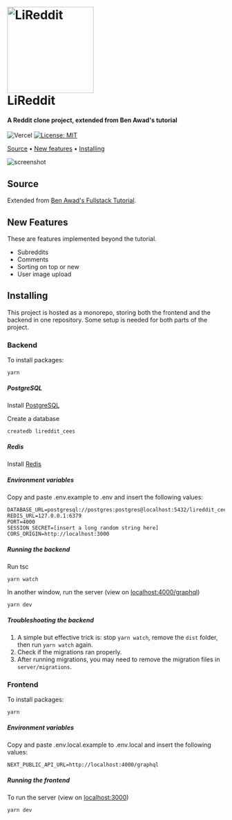 <h1>
  <br />
  <a href="https://lireddit.ceesjol.nl/"><img src="https://raw.githubusercontent.com/CeesJol/lireddit/main/web/public/lireddit_logo.png" alt="LiReddit" width="200"></a>
  <br />
  LiReddit
  <br />
</h1>

<h4>A Reddit clone project, extended from Ben Awad's tutorial</h4>

![Vercel](https://vercelbadge.vercel.app/api/CeesJol/lireddit)
[![License: MIT](https://img.shields.io/badge/License-MIT-yellow.svg)](https://opensource.org/licenses/MIT)

<a href="#source">Source</a> •
<a href="#new-features">New features</a> •
<a href="#installing">Installing</a>

![screenshot](https://raw.githubusercontent.com/CeesJol/lireddit/main/web/public/preview.png)

## Source

Extended from [Ben Awad's Fullstack Tutorial](https://www.youtube.com/watch?v=I6ypD7qv3Z8).

## New Features

These are features implemented beyond the tutorial.

- Subreddits
- Comments
- Sorting on top or new
- User image upload

## Installing

This project is hosted as a monorepo, storing both the frontend and the backend in one repository. Some setup is needed for both parts of the project.

### Backend

To install packages:

```
yarn
```

##### PostgreSQL

Install [PostgreSQL](https://postgresapp.com/downloads.html)

Create a database

```
createdb lireddit_cees
```

##### Redis

Install [Redis](https://gist.github.com/tomysmile/1b8a321e7c58499ef9f9441b2faa0aa8)

##### Environment variables

Copy and paste .env.example to .env and insert the following values:

```
DATABASE_URL=postgresql://postgres:postgres@localhost:5432/lireddit_cees
REDIS_URL=127.0.0.1:6379
PORT=4000
SESSION_SECRET=[insert a long random string here]
CORS_ORIGIN=http://localhost:3000
```

##### Running the backend

Run tsc

```
yarn watch
```

In another window, run the server (view on [localhost:4000/graphql](localhost:4000/graphql))

```
yarn dev
```

##### Troubleshooting the backend

1. A simple but effective trick is: stop `yarn watch`, remove the `dist` folder, then run `yarn watch` again.
2. Check if the migrations ran properly.
3. After running migrations, you may need to remove the migration files in `server/migrations`.

### Frontend

To install packages:

```
yarn
```

##### Environment variables

Copy and paste .env.local.example to .env.local and insert the following values:

```
NEXT_PUBLIC_API_URL=http://localhost:4000/graphql
```

##### Running the frontend

To run the server (view on [localhost:3000](localhost:3000))

```
yarn dev
```
